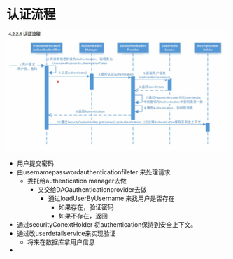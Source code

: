 # 认证流程

![](../.gitbook/assets/image%20%28281%29.png)

* 用户提交密码
* 由usernamepasswordauthenticationfileter 来处理请求
  * 委托给authentication manager去做
    * 又交给DAOauthenticationprovider去做
      * 通过loadUserByUsername 来找用户是否存在
        * 如果存在，验证密码
        * 如果不存在，返回
* 通过securityConextHolder 将authentication保持到安全上下文。
* 通过改userdetailservice来实现验证
  * 将来在数据库拿用户信息
* 


